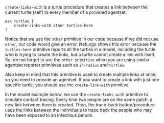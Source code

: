 ﻿`create-links-with` is a turtle procedure that creates a link between the current turtle (self) to every member of a provided agentset. 



```
ask turtles [
	create-links-with other turtles-here
]
```



Notice that we use the `other` primitive in our code because if we did not use `other`, our code would give an error. NetLogo shows this error because the `turtles-here` primitive reports all the turtles in a model, including the turtle who is trying to create the links, but a turtle cannot create a link with itself. So, do not forget to use the `other primitive` when you are using similar agentset reporter primitives such as `in-radius` and `turtles`.



Also keep in mind that this primitive is used to create multiple links at once, so you need to provide an agentset. If you want to create a link with just one specific turtle, you should use the `create-link-with` primitive.



In the model example below, we use the `create-links-with` primitive to simulate contact tracing. Every time two people are on the same patch, a new link between them is created. Then, the trace-back button/procedure uses the links between the individuals to trace back the people who may have been exposed to an infectious person. 